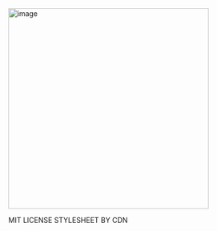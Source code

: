 <img width="400" alt="image" src="https://user-images.githubusercontent.com/78908925/174121874-64b14f10-715c-404c-8a41-c39da4cf8b83.png">

MIT LICENSE
STYLESHEET BY CDN
